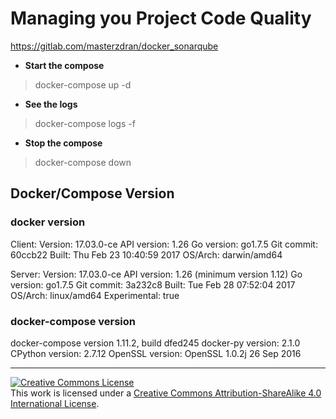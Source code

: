 # Managing you Project Code Quality
https://gitlab.com/masterzdran/docker_sonarqube


* **Start the compose**
> docker-compose up -d

* **See the logs**
> docker-compose logs -f

* **Stop the compose**
> docker-compose down



## Docker/Compose Version
### docker version
Client:
 Version:      17.03.0-ce
 API version:  1.26
 Go version:   go1.7.5
 Git commit:   60ccb22
 Built:        Thu Feb 23 10:40:59 2017
 OS/Arch:      darwin/amd64

Server:
 Version:      17.03.0-ce
 API version:  1.26 (minimum version 1.12)
 Go version:   go1.7.5
 Git commit:   3a232c8
 Built:        Tue Feb 28 07:52:04 2017
 OS/Arch:      linux/amd64
 Experimental: true


### docker-compose version
docker-compose version 1.11.2, build dfed245
docker-py version: 2.1.0
CPython version: 2.7.12
OpenSSL version: OpenSSL 1.0.2j  26 Sep 2016





---
<a rel="license" href="http://creativecommons.org/licenses/by-sa/4.0/"><img alt="Creative Commons License" style="border-width:0" src="https://i.creativecommons.org/l/by-sa/4.0/88x31.png" /></a><br />This work is licensed under a <a rel="license" href="http://creativecommons.org/licenses/by-sa/4.0/">Creative Commons Attribution-ShareAlike 4.0 International License</a>.